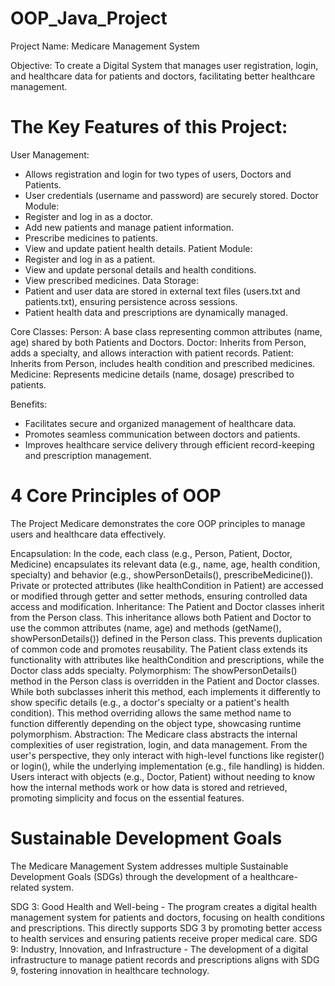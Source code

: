 # OOP_Java_Project

Project Name: Medicare Management System

Objective: 
To create a Digital System that manages user registration, login, and healthcare data for patients and doctors, facilitating better healthcare management.

# The Key Features of this Project:
User Management: 
 * Allows registration and login for two types of users, Doctors and Patients. 
 * User credentials (username and password) are securely stored.
Doctor Module:
 * Register and log in as a doctor.
 * Add new patients and manage patient information.
 * Prescribe medicines to patients.
 * View and update patient health details.
Patient Module:
 * Register and log in as a patient.
 * View and update personal details and health conditions.
 * View prescribed medicines.
Data Storage:
 * Patient and user data are stored in external text files (users.txt and patients.txt), ensuring persistence across sessions.
 * Patient health data and prescriptions are dynamically managed.
  
Core Classes:
  Person: A base class representing common attributes (name, age) shared by both Patients and Doctors.
  Doctor: Inherits from Person, adds a specialty, and allows interaction with patient records.
  Patient: Inherits from Person, includes health condition and prescribed medicines.
  Medicine: Represents medicine details (name, dosage) prescribed to patients.

Benefits:
 * Facilitates secure and organized management of healthcare data.
 * Promotes seamless communication between doctors and patients.
 * Improves healthcare service delivery through efficient record-keeping and prescription management.

# 4 Core Principles of OOP
The Project Medicare demonstrates the core OOP principles to manage users and healthcare data effectively.

Encapsulation:
  In the code, each class (e.g., Person, Patient, Doctor, Medicine) encapsulates its relevant data (e.g., name, age, health condition, specialty) and behavior (e.g., showPersonDetails(), prescribeMedicine()).
  Private or protected attributes (like healthCondition in Patient) are accessed or modified through getter and setter methods, ensuring controlled data access and modification.
Inheritance:
  The Patient and Doctor classes inherit from the Person class. This inheritance allows both Patient and Doctor to use the common attributes (name, age) and methods (getName(), showPersonDetails()) defined in the     Person class.
  This prevents duplication of common code and promotes reusability. The Patient class extends its functionality with attributes like healthCondition and prescriptions, while the Doctor class adds specialty.
Polymorphism:
  The showPersonDetails() method in the Person class is overridden in the Patient and Doctor classes. While both subclasses inherit this method, each implements it differently to show specific details (e.g., a        doctor's specialty or a patient's health condition).
  This method overriding allows the same method name to function differently depending on the object type, showcasing runtime polymorphism.
Abstraction:
  The Medicare class abstracts the internal complexities of user registration, login, and data management. From the user's perspective, they only interact with high-level functions like register() or login(),         while the underlying implementation (e.g., file handling) is hidden.
  Users interact with objects (e.g., Doctor, Patient) without needing to know how the internal methods work or how data is stored and retrieved, promoting simplicity and focus on the essential features.

# Sustainable Development Goals
The Medicare Management System addresses multiple Sustainable Development Goals (SDGs) through the development of a healthcare-related system.

SDG 3: Good Health and Well-being - 
      The program creates a digital health management system for patients and doctors, focusing on health conditions and prescriptions. This directly supports SDG 3 by promoting better access to health services         and ensuring patients receive proper medical care.
SDG 9: Industry, Innovation, and Infrastructure - The development of a digital infrastructure to manage patient records and prescriptions aligns with SDG 9, fostering innovation in healthcare technology.


